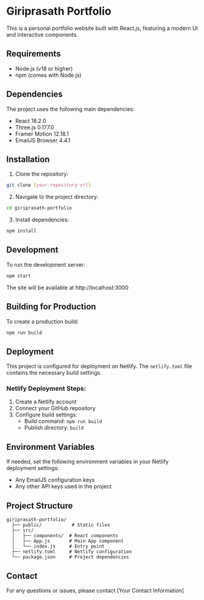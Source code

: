 # Giriprasath Portfolio

This is a personal portfolio website built with React.js, featuring a modern UI and interactive components.

## Requirements

- Node.js (v18 or higher)
- npm (comes with Node.js)

## Dependencies

The project uses the following main dependencies:
- React 18.2.0
- Three.js 0.177.0
- Framer Motion 12.18.1
- EmailJS Browser 4.4.1

## Installation

1. Clone the repository:
```bash
git clone [your-repository-url]
```

2. Navigate to the project directory:
```bash
cd giriprasath-portfolio
```

3. Install dependencies:
```bash
npm install
```

## Development

To run the development server:
```bash
npm start
```
The site will be available at http://localhost:3000

## Building for Production

To create a production build:
```bash
npm run build
```

## Deployment

This project is configured for deployment on Netlify. The `netlify.toml` file contains the necessary build settings.

### Netlify Deployment Steps:
1. Create a Netlify account
2. Connect your GitHub repository
3. Configure build settings:
   - Build command: `npm run build`
   - Publish directory: `build`

## Environment Variables
If needed, set the following environment variables in your Netlify deployment settings:
- Any EmailJS configuration keys
- Any other API keys used in the project

## Project Structure
```
giriprasath-portfolio/
  ├── public/           # Static files
  ├── src/             
  │   ├── components/  # React components
  │   ├── App.js       # Main App component
  │   └── index.js     # Entry point
  ├── netlify.toml     # Netlify configuration
  └── package.json     # Project dependencies
```

## Contact

For any questions or issues, please contact [Your Contact Information]

